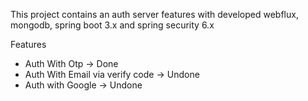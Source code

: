 This project contains an auth server features with developed webflux, mongodb, spring boot 3.x and spring security 6.x

Features 

- Auth With Otp -> Done
- Auth With Email via verify code -> Undone
- Auth with Google -> Undone



